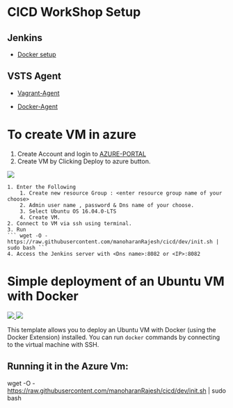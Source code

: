 # CICD WorkShop Setup

## Jenkins 

* [Docker setup](./jenkins/README.md)

## VSTS Agent 

* [Vagrant-Agent](./vsts/vagrant/README.md)

* [Docker-Agent](./vsts/docker/README.md)


# To create VM in azure
1. Create Account and login to [AZURE-PORTAL](https://portal.azure.com)
2. Create VM by Clicking Deploy to azure button.

<a href="https://portal.azure.com/#create/Microsoft.Template/uri/https%3A%2F%2Fraw.githubusercontent.com%2Fazure%2Fazure-quickstart-templates%2Fmaster%2Fdocker-simple-on-ubuntu%2Fazuredeploy.json" target="_blank">
    <img src="http://azuredeploy.net/deploybutton.png"/>
</a>


    1. Enter the Following
        1. Create new resource Group : <enter resource group name of your choose>
        2. Admin user name , password & Dns name of your choose.
        3. Select Ubuntu OS 16.04.0-LTS
        4. Create VM.
    2. Connect to VM via ssh using terminal.
    3. Run 
    ``` wget -O - https://raw.githubusercontent.com/manoharanRajesh/cicd/dev/init.sh | sudo bash ```
    4. Access the Jenkins server with <Dns name>:8082 or <IP>:8082




# Simple deployment of an Ubuntu VM with Docker

<a href="https://portal.azure.com/#create/Microsoft.Template/uri/https%3A%2F%2Fraw.githubusercontent.com%2Fazure%2Fazure-quickstart-templates%2Fmaster%2Fdocker-simple-on-ubuntu%2Fazuredeploy.json" target="_blank">
    <img src="http://azuredeploy.net/deploybutton.png"/>
</a>
<a href="http://armviz.io/#/?load=https%3A%2F%2Fraw.githubusercontent.com%2Fazure%2Fazure-quickstart-templates%2Fmaster%2Fdocker-simple-on-ubuntu%2Fazuredeploy.json" target="_blank">
    <img src="http://armviz.io/visualizebutton.png"/>
</a>

This template allows you to deploy an Ubuntu VM with Docker (using the Docker Extension) installed.
You can run `docker` commands by connecting to the virtual machine with SSH.


## Running it in the Azure Vm:

wget -O - https://raw.githubusercontent.com/manoharanRajesh/cicd/dev/init.sh | sudo bash 
